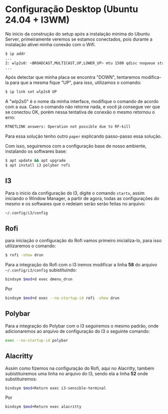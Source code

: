 # Configuração Desktop (Ubuntu 24.04 + I3WM)

No inicio da construção do setup após a instalação minima do Ubuntu Server, primeiramente veremos se estamos conectados, pois durante a instalação ativei minha conexão com o Wifi.

```bash
$ ip addr
...
2: wlp2s0: <BROADCAST,MULTICAST,UP,LOWER_UP> mtu 1500 qdisc noqueue state DOWN group default qlen 1000
...
```
Após detectar que minha placa se encontra "DOWN", tentaremos modifica-la para que a mesma fique "UP", para isso, utilizamos o comando:
```bash
$ ip link set wlp2s0 UP
```
A "wlp2s0" é o nome da minha interface, modifique  o comando de acordo com a sua.
Caso o comando não retorne nada, e você já consegue ver que se conectou OK, porém nessa tentativa de conexão o mesmo retornou o erro:
```bash
RTNETLINK answers: Operation not possible due to RF-kill
```
Para essa solução tenho outro `paper` explicando passo-passo essa solução.

Com isso, seguiremos com a configuração base de nosso ambiente, instalando os softwares base:

```bash
$ apt update && apt upgrade
$ apt install i3 polybar rofi
```
## I3
Para o inicio da configuração do I3, digite o comando `startx`, assim iniciando o Window Manager, a partir de agora, todas as configurações do mesmo e os softwares que o redeiam serão serão feitas no arquivo:
```bash
~/.config/i3/config
```
## Rofi
para iniciação o configuração do Rofi vamos primeiro inicializa-lo, para isso utilizaremos o comando:
```bash
$ rofi -show drun
```
Para a integração do Rofi com o I3 iremos modificar a linha **58** do arquivo `~/.config/i3/config` subistituindo:

```bash
bindsym $mod+d exec dmenu_drun
```
Por
```bash
bindsym $mod+d exec --no-startup-id rofi -show drun
```
## Polybar
Para a integração do Polybar com o I3 seguiremos o mesmo padrão, onde adicionaremos ao arquivo de configuração do I3 o seguinte comando:
```bash
exec --no-startup-id polybar
```
## Alacritty

Assim como fizemos na configuração do Rofi, aqui no Alacritty, também subistituiremos uma linha no arquivo do I3, sendo ela a linha **52** onde substituiremos:
```bash
bindsym $mod+Return exec i3-sensible-terminal
```
Por
```bash
bindsym $mod+Return exec alacritty
```
